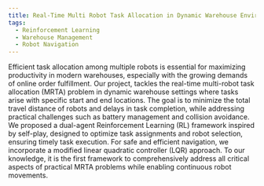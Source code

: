 ```yaml
---
title: Real-Time Multi Robot Task Allocation in Dynamic Warehouse Environment 
tags:
  - Reinforcement Learning
  - Warehouse Management
  - Robot Navigation
---
```

Efficient task allocation among multiple robots is essential for maximizing productivity in modern warehouses, especially with the growing demands of online order fulfillment. Our project, tackles the real-time multi-robot task allocation (MRTA) problem in dynamic warehouse settings where tasks arise with specific start and end locations. The goal is to minimize the total travel distance of robots and delays in task completion, while addressing practical challenges such as battery management and collision avoidance. We proposed a dual-agent Reinforcement Learning (RL) framework inspired by self-play, designed to optimize task assignments and robot selection, ensuring timely task execution. For safe and efficient navigation, we incorporate a modified linear quadratic controller (LQR) approach. To our knowledge, it is the first framework to comprehensively address all critical aspects of practical MRTA problems while enabling continuous robot movements.


<!--more-->
